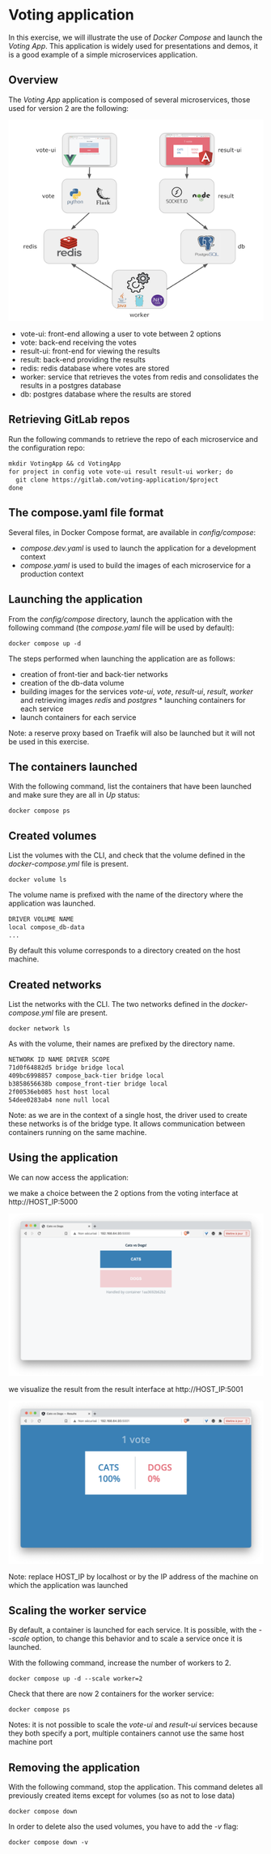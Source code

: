 # Voting application

In this exercise, we will illustrate the use of *Docker Compose* and launch the *Voting App*. This application is widely used for presentations and demos, it is a good example of a simple microservices application.

## Overview

The *Voting App* application is composed of several microservices, those used for version 2 are the following:

![Voting App architecture](./images/architecture-v2.png)

* vote-ui: front-end allowing a user to vote between 2 options
* vote: back-end receiving the votes
* result-ui: front-end for viewing the results
* result: back-end providing the results
* redis: redis database where votes are stored
* worker: service that retrieves the votes from redis and consolidates the results in a postgres database
* db: postgres database where the results are stored

## Retrieving GitLab repos

Run the following commands to retrieve the repo of each microservice and the configuration repo:

```
mkdir VotingApp && cd VotingApp
for project in config vote vote-ui result result-ui worker; do
  git clone https://gitlab.com/voting-application/$project
done
```

## The compose.yaml file format

Several files, in Docker Compose format, are available in *config/compose*:

- *compose.dev.yaml* is used to launch the application for a development context
- *compose.yaml* is used to build the images of each microservice for a production context

## Launching the application

From the *config/compose* directory, launch the application with the following command (the *compose.yaml* file will be used by default):

```
docker compose up -d
```

The steps performed when launching the application are as follows:
* creation of front-tier and back-tier networks
* creation of the db-data volume
* building images for the services *vote-ui*, *vote*, *result-ui*, *result*, *worker* and retrieving images *redis* and *postgres* * launching containers for each service
* launch containers for each service

Note: a reserve proxy based on Traefik will also be launched but it will not be used in this exercise.

## The containers launched

With the following command, list the containers that have been launched and make sure they are all in *Up* status:

```
docker compose ps
```

## Created volumes

List the volumes with the CLI, and check that the volume defined in the *docker-compose.yml* file is present.

```
docker volume ls
```

The volume name is prefixed with the name of the directory where the application was launched.

```
DRIVER VOLUME NAME
local compose_db-data
...
```

By default this volume corresponds to a directory created on the host machine.

## Created networks

List the networks with the CLI. The two networks defined in the *docker-compose.yml* file are present.

```
docker network ls
```

As with the volume, their names are prefixed by the directory name.

```
NETWORK ID NAME DRIVER SCOPE
71d0f64882d5 bridge bridge local
409bc6998857 compose_back-tier bridge local
b3858656638b compose_front-tier bridge local
2f00536eb085 host host local
54dee0283ab4 none null local
```

Note: as we are in the context of a single host, the driver used to create these networks is of the bridge type. It allows communication between containers running on the same machine.

## Using the application

We can now access the application:

we make a choice between the 2 options from the voting interface at http://HOST_IP:5000 

![Vote interface](./images/vote_interface.png)

we visualize the result from the result interface at http://HOST_IP:5001

![Result interface](./images/result_interface.png)

Note: replace HOST_IP by localhost or by the IP address of the machine on which the application was launched

## Scaling the worker service

By default, a container is launched for each service. It is possible, with the *--scale* option, to change this behavior and to scale a service once it is launched.

With the following command, increase the number of workers to 2.

```
docker compose up -d --scale worker=2
```

Check that there are now 2 containers for the worker service:

```
docker compose ps
```

Notes: it is not possible to scale the *vote-ui* and *result-ui* services because they both specify a port, multiple containers cannot use the same host machine port

## Removing the application

With the following command, stop the application. This command deletes all previously created items except for volumes (so as not to lose data)

```
docker compose down
```

In order to delete also the used volumes, you have to add the *-v* flag:

```
docker compose down -v
```